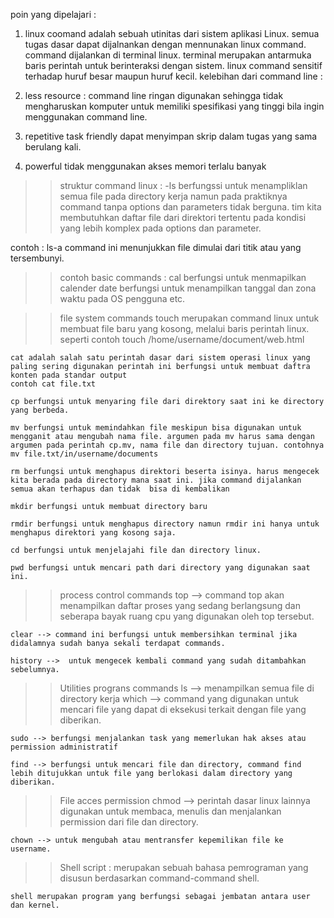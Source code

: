 poin yang dipelajari :

1. linux coomand adalah sebuah utinitas dari sistem aplikasi Linux. semua tugas dasar dapat dijalnankan dengan mennunakan linux command. command dijalankan di terminal linux. terminal merupakan antarmuka baris perintah untuk berinteraksi dengan sistem. linux command sensitif terhadap huruf besar maupun huruf kecil. 
kelebihan dari command line :
1. less resource :
	command line ringan digunakan sehingga tidak mengharuskan komputer untuk memiliki spesifikasi yang tinggi bila ingin menggunakan command line.

2. repetitive task friendly
	dapat menyimpan skrip dalam tugas yang sama berulang kali.

3. powerful 
	tidak menggunakan akses memori terlalu banyak

>> struktur command linux :
	-ls berfungssi untuk menampliklan semua file pada directory kerja namun pada praktiknya command tanpa options dan parameters tidak berguna. tim kita membutuhkan daftar file dari direktori tertentu pada kondisi yang lebih komplex  pada options dan parameter. 

 contoh :
  ls-a command ini  menunjukkan file dimulai dari titik atau yang tersembunyi. 

 >> contoh basic commands :
 	cal berfungsi untuk menmapilkan calender 
 	date berfungsi untuk menampilkan tanggal dan zona waktu pada OS pengguna 
 	etc. 

 >> file system commands
 	touch merupakan command linux  untuk membuat file baru yang kosong, melalui baris perintah linux. seperti contoh touch /home/username/document/web.html

 	cat adalah salah satu perintah dasar dari sistem operasi linux yang paling sering digunakan perintah ini berfungsi untuk membuat daftra konten pada standar output 
 	contoh cat file.txt

 	cp berfungsi untuk menyaring file dari direktory saat ini ke directory yang berbeda.

 	mv berfungsi untuk memindahkan file meskipun bisa digunakan untuk mengganit atau mengubah nama file. argumen pada mv harus sama dengan argumen pada perintah cp.mv, nama file dan directory tujuan. contohnya mv file.txt/in/username/documents

 	rm berfungsi untuk menghapus direktori beserta isinya. harus mengecek kita berada pada directory mana saat ini. jika command dijalankan semua akan terhapus dan tidak  bisa di kembalikan 

 	mkdir berfungsi untuk membuat directory baru 

 	rmdir berfungsi untuk menghapus directory namun rmdir ini hanya untuk menghapus direktori yang kosong saja.  

 	cd berfungsi untuk menjelajahi file dan directory linux.

 	pwd berfungsi untuk mencari path dari directory yang digunakan saat ini.

>> process control commands 
	top --> command top akan menampilkan daftar proses yang sedang berlangsung dan seberapa bayak ruang cpu yang digunakan oleh top tersebut. 

	clear --> command ini berfungsi untuk membersihkan terminal jika didalamnya sudah banya sekali terdapat commands. 

	history -->  untuk mengecek kembali command yang sudah ditambahkan sebelumnya. 

>> Utilities prograns commands 
	ls --> menampilkan semua file di directory kerja
	which --> command yang digunakan untuk mencari file yang dapat di eksekusi terkait dengan file yang diberikan. 

	sudo --> berfungsi menjalankan task yang memerlukan hak akses atau permission administratif

	find --> berfungsi untuk mencari file dan directory, command find lebih ditujukkan untuk file yang berlokasi dalam directory yang diberikan. 

>> File acces permission 
	chmod --> perintah dasar linux lainnya digunakan untuk membaca, menulis dan menjalankan permission dari file dan directory.

	chown --> untuk mengubah atau mentransfer kepemilikan file ke username. 


>> Shell script :
	merupakan sebuah bahasa pemrograman yang disusun berdasarkan command-command shell.

	shell merupakan program yang berfungsi sebagai jembatan antara user dan kernel. 


